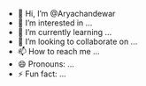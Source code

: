 - 👋 Hi, I’m @Aryachandewar
- 👀 I’m interested in ...
- 🌱 I’m currently learning ...
- 💞️ I’m looking to collaborate on ...
- 📫 How to reach me ...
- 😄 Pronouns: ...
- ⚡ Fun fact: ...

<!---
Aryachandewar/Aryachandewar is a ✨ special ✨ repository because its `README.md` (this file) appears on your GitHub profile.
You can click the Preview link to take a look at your changes.
--->
